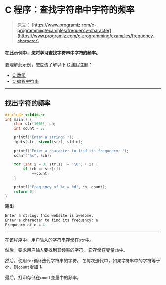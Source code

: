 # C 程序：查找字符串中字符的频率

> 原文： [https://www.programiz.com/c-programming/examples/frequency-character](https://www.programiz.com/c-programming/examples/frequency-character)

#### 在此示例中，您将学习查找字符串中字符的频率。

要理解此示例，您应该了解以下 [C 编程](/c-programming "C tutorial")主题：

*   [C 数组](/c-programming/c-arrays)
*   [C 编程字符串](/c-programming/c-strings)

* * *

## 找出字符的频率

```c
#include <stdio.h>
int main() {
    char str[1000], ch;
    int count = 0;

    printf("Enter a string: ");
    fgets(str, sizeof(str), stdin);

    printf("Enter a character to find its frequency: ");
    scanf("%c", &ch);

    for (int i = 0; str[i] != '\0'; ++i) {
        if (ch == str[i])
            ++count;
    }

    printf("Frequency of %c = %d", ch, count);
    return 0;
} 
```

**输出**

```c
Enter a string: This website is awesome.
Enter a character to find its frequency: e
Frequency of e = 4 
```

* * *

在该程序中，用户输入的字符串存储在`str`中。

然后，要求用户输入要找到其频率的字符。 它存储在变量`ch`中。

然后，使用`for`循环迭代字符串的字符。 在每次迭代中，如果字符串中的字符等于`ch`，则`count`增加 1。

最后，打印存储在`count`变量中的频率。